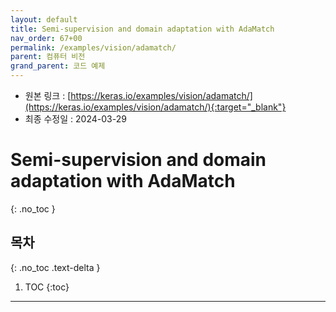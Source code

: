 ```yaml
---
layout: default
title: Semi-supervision and domain adaptation with AdaMatch
nav_order: 67+00
permalink: /examples/vision/adamatch/
parent: 컴퓨터 비전
grand_parent: 코드 예제
---
```


* 원본 링크 : [https://keras.io/examples/vision/adamatch/](https://keras.io/examples/vision/adamatch/){:target="_blank"}
* 최종 수정일 : 2024-03-29

# Semi-supervision and domain adaptation with AdaMatch
{: .no_toc }

## 목차
{: .no_toc .text-delta }

1. TOC
{:toc}

---
